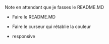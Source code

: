 Note en attendant que je fasses le README.MD

- Faire le README.MD

- Faire le curseur qui rétablie la couleur

- responsive
